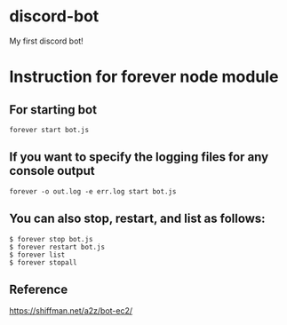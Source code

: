 # discord-bot

My first discord bot!

# Instruction for forever node module

## For starting bot

```
forever start bot.js
```

## If you want to specify the logging files for any console output

```
forever -o out.log -e err.log start bot.js
```

## You can also stop, restart, and list as follows:

```
$ forever stop bot.js
$ forever restart bot.js
$ forever list
$ forever stopall
```

## Reference

https://shiffman.net/a2z/bot-ec2/
